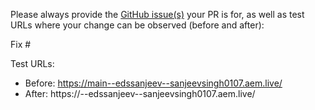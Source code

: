 Please always provide the [GitHub issue(s)](../issues) your PR is for, as well as test URLs where your change can be observed (before and after):

Fix #<gh-issue-id>

Test URLs:
- Before: https://main--edssanjeev--sanjeevsingh0107.aem.live/
- After: https://<branch>--edssanjeev--sanjeevsingh0107.aem.live/
